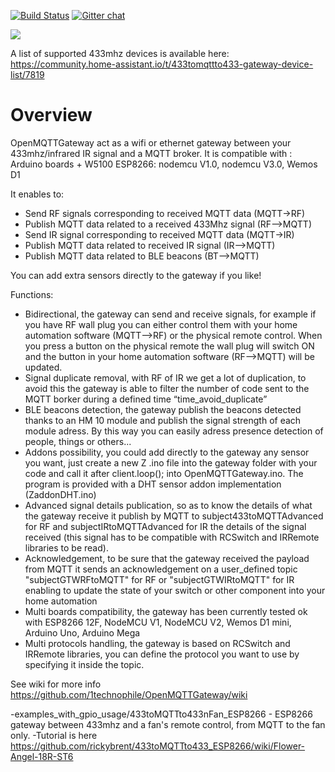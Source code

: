 [![Build Status](https://travis-ci.org/1technophile/OpenMQTTGateway.svg?branch=master)](https://travis-ci.org/1technophile/OpenMQTTGateway)
[![Gitter chat](https://img.shields.io/gitter/room/nwjs/nw.js.svg)](https://gitter.im/OpenMQTTGateway/Questions_support)

[![](https://github.com/1technophile/OpenMQTTGateway/blob/master/img/OpenMQTTGateway.jpg)](https://github.com/1technophile/OpenMQTTGateway/wiki)

A list of supported 433mhz devices is available here:
https://community.home-assistant.io/t/433tomqttto433-gateway-device-list/7819

# Overview

OpenMQTTGateway act as a wifi or ethernet gateway between your 433mhz/infrared IR signal  and a MQTT broker. It is compatible with :
Arduino boards + W5100
ESP8266: nodemcu V1.0, nodemcu V3.0, Wemos D1
 
  It enables to:
* Send RF signals corresponding to received MQTT data (MQTT->RF)
* Publish MQTT data related to a received 433Mhz signal (RF-->MQTT)
* Send IR signal corresponding to received MQTT data (MQTT->IR)
* Publish MQTT data related to received IR signal (IR-->MQTT)
* Publish MQTT data related to BLE beacons (BT-->MQTT)

You can add extra sensors directly to the gateway if you like!

Functions:
* Bidirectional, the gateway can send and receive signals, for example if you have RF wall plug you can either control them with your home automation software (MQTT-->RF) or the physical remote control. When you press a button on the physical remote the wall plug will switch ON and the button in your home automation software (RF-->MQTT) will be updated.
* Signal duplicate removal, with RF of IR we get a lot of duplication, to avoid this the gateway is able to filter the number of code sent to the MQTT borker during a defined time “time_avoid_duplicate”
* BLE beacons detection, the gateway publish the beacons detected thanks to an HM 10 module and publish the signal strength of each module adress. By this way you can easily adress presence detection of people, things or others...
* Addons possibility, you could add directly to the gateway any sensor you want, just create a new Z<addon> .ino file into the gateway folder with your code and call it after client.loop(); into OpenMQTTGateway.ino. The program is provided with a DHT sensor addon implementation (ZaddonDHT.ino)
* Advanced signal details publication, so as to know the details of what the gateway receive it publish by MQTT to subject433toMQTTAdvanced for RF and subjectIRtoMQTTAdvanced for IR the details of the signal received (this signal has to be compatible with RCSwitch and IRRemote libraries to be read).
* Acknowledgement, to be sure that the gateway received the payload from MQTT it sends an acknowledgement on a user_defined topic "subjectGTWRFtoMQTT" for RF or "subjectGTWIRtoMQTT" for IR enabling to update the state of your switch or other component into your home automation
* Multi boards compatibility, the gateway has been currently tested ok with ESP8266 12F, NodeMCU V1, NodeMCU V2, Wemos D1 mini, Arduino Uno, Arduino Mega 
* Multi protocols handling, the gateway is based on RCSwitch and IRRemote libraries, you can define the protocol you want to use by specifying it inside the topic.

See wiki for more info
https://github.com/1technophile/OpenMQTTGateway/wiki

-examples_with_gpio_usage/433toMQTTto433nFan_ESP8266 - ESP8266 gateway between 433mhz and a fan's remote control, from MQTT to the fan only.
 -Tutorial is here https://github.com/rickybrent/433toMQTTto433_ESP8266/wiki/Flower-Angel-18R-ST6
